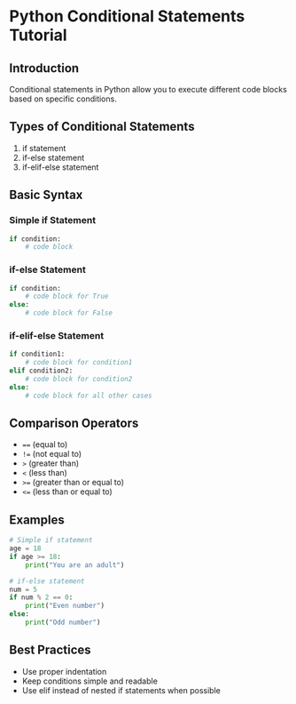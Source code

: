 # Python Conditional Statements Tutorial

## Introduction
Conditional statements in Python allow you to execute different code blocks based on specific conditions.

## Types of Conditional Statements
1. if statement
2. if-else statement
3. if-elif-else statement

## Basic Syntax

### Simple if Statement
```python
if condition:
    # code block
```

### if-else Statement
```python
if condition:
    # code block for True
else:
    # code block for False
```

### if-elif-else Statement
```python
if condition1:
    # code block for condition1
elif condition2:
    # code block for condition2
else:
    # code block for all other cases
```

## Comparison Operators
- `==` (equal to)
- `!=` (not equal to)
- `>` (greater than)
- `<` (less than)
- `>=` (greater than or equal to)
- `<=` (less than or equal to)

## Examples
```python
# Simple if statement
age = 18
if age >= 18:
    print("You are an adult")

# if-else statement
num = 5
if num % 2 == 0:
    print("Even number")
else:
    print("Odd number")
```

## Best Practices
- Use proper indentation
- Keep conditions simple and readable
- Use elif instead of nested if statements when possible